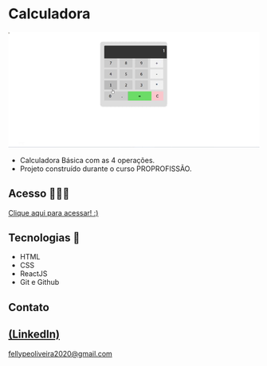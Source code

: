 # Calculadora

 ![preview](./.github/preview.gif)
 
 - Calculadora Básica com as 4 operações.
 - Projeto construído durante o curso PROPROFISSÃO.

## Acesso 👨🏻‍💻
 [Clique aqui para acessar! :)](https://calculadora-fellype.vercel.app/)

## Tecnologias 👾
- HTML
- CSS
- ReactJS
- Git e Github

## Contato
[(LinkedIn)](https://www.linkedin.com/in/fellype-oliveira-920699230/)
-----
fellypeoliveira2020@gmail.com
